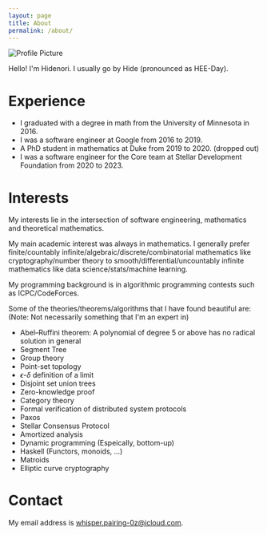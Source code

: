 ```yaml
---
layout: page
title: About
permalink: /about/
---
```


<img src="{{ site.baseurl }}/assets/profile.jpg" title="Profile Picture" class="profile">

Hello!
I'm Hidenori.
I usually go by Hide (pronounced as HEE-Day).

# Experience

* I graduated with a degree in math from the University of Minnesota in 2016.
* I was a software engineer at Google from 2016 to 2019.
* A PhD student in mathematics at Duke from 2019 to 2020. (dropped out)
* I was a software engineer for the Core team at Stellar Development Foundation from 2020 to 2023.

# Interests
My interests lie in the intersection of software engineering, mathematics and theoretical mathematics.

My main academic interest was always in mathematics.
I generally prefer finite/countably infinite/algebraic/discrete/combinatorial mathematics like cryptography/number theory to smooth/differential/uncountably infinite mathematics like data science/stats/machine learning.

My programming background is in algorithmic programming contests such as ICPC/CodeForces.

Some of the theories/theorems/algorithms that I have found beautiful are:
(Note: Not necessarily something that I'm an expert in)

- Abel–Ruffini theorem: A polynomial of degree 5 or above has no radical solution in general
- Segment Tree
- Group theory
- Point-set topology
- $\epsilon\text{-}\delta$ definition of a limit
- Disjoint set union trees
- Zero-knowledge proof
- Category theory
- Formal verification of distributed system protocols
- Paxos
- Stellar Consensus Protocol
- Amortized analysis
- Dynamic programming (Espeically, bottom-up)
- Haskell (Functors, monoids, ...)
- Matroids
- Elliptic curve cryptography

# Contact
My email address is whisper.pairing-0z@icloud.com.

